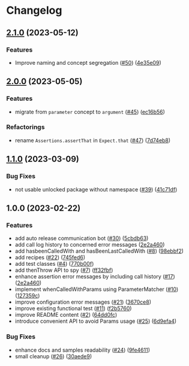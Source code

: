 # Changelog

## [2.1.0](https://github.com/salesforce/apex-mockery/compare/v2.0.0...v2.1.0) (2023-05-12)


### Features

* Improve naming and concept segregation ([#50](https://github.com/salesforce/apex-mockery/issues/50)) ([4e35e09](https://github.com/salesforce/apex-mockery/commit/4e35e09380af8ea8a34462a519a2c6b64bcb4fc2))

## [2.0.0](https://github.com/salesforce/apex-mockery/compare/v1.1.0...v2.0.0) (2023-05-05)


### Features

* migrate from `parameter` concept to `argument` ([#45](https://github.com/salesforce/apex-mockery/issues/45)) ([ec16b56](https://github.com/salesforce/apex-mockery/commit/ec16b567cbfffc6391f7ad3d8936b3902f075774))

### Refactorings

* rename `Assertions.assertThat` in `Expect.that` ([#47](https://github.com/salesforce/apex-mockery/issues/47)) ([7d74eb8](https://github.com/salesforce/apex-mockery/commit/7d74eb8a7644ef181dcb83eeb1811397cf3d0ac4))

## [1.1.0](https://github.com/salesforce/apex-mockery/compare/v1.0.0...v1.1.0) (2023-03-09)


### Bug Fixes

* not usable unlocked package without namespace ([#39](https://github.com/salesforce/apex-mockery/issues/39)) ([41c71df](https://github.com/salesforce/apex-mockery/commit/41c71dffbb61e4fa0a83c04fa740ff1590be890c))

## 1.0.0 (2023-02-22)


### Features

* add auto release communication bot ([#30](https://github.com/salesforce/apex-mockery/issues/30)) ([5cbdb63](https://github.com/salesforce/apex-mockery/commit/5cbdb6316220fb8e5fa05500724186d62f16f1a6))
* add call log history to concerned error messages ([2e2a460](https://github.com/salesforce/apex-mockery/commit/2e2a4602ff232c6f8ef8adaac03f23cdc6d8747a))
* add hasbeenCalledWith and hasBeenLastCalledWith ([#8](https://github.com/salesforce/apex-mockery/issues/8)) ([98ebbf2](https://github.com/salesforce/apex-mockery/commit/98ebbf26dd701ca168e19c50ef3560ca8033b51b))
* add recipes ([#22](https://github.com/salesforce/apex-mockery/issues/22)) ([745fed6](https://github.com/salesforce/apex-mockery/commit/745fed6566c82e5d9536298178bc17f1366ff460))
* add test classes ([#4](https://github.com/salesforce/apex-mockery/issues/4)) ([770b00f](https://github.com/salesforce/apex-mockery/commit/770b00f2adabcbf270f2004ebe621e19417e9672))
* add thenThrow API to spy ([#7](https://github.com/salesforce/apex-mockery/issues/7)) ([ff32fbf](https://github.com/salesforce/apex-mockery/commit/ff32fbffe21110f1fbc791f9abdfaa201ace3fdb))
* enhance assertion error messages by including call history ([#17](https://github.com/salesforce/apex-mockery/issues/17)) ([2e2a460](https://github.com/salesforce/apex-mockery/commit/2e2a4602ff232c6f8ef8adaac03f23cdc6d8747a))
* implement whenCalledWithParams using ParameterMatcher ([#10](https://github.com/salesforce/apex-mockery/issues/10)) ([127359c](https://github.com/salesforce/apex-mockery/commit/127359c417a9ac4d164451588f720caa0970bbf9))
* improve configuration error messages ([#21](https://github.com/salesforce/apex-mockery/issues/21)) ([3670ce8](https://github.com/salesforce/apex-mockery/commit/3670ce85e8ea602bad9d4d0ec56c0b31b48aebcb))
* improve existing functional test ([#11](https://github.com/salesforce/apex-mockery/issues/11)) ([f2b5760](https://github.com/salesforce/apex-mockery/commit/f2b576072e26278c019344df3fdd16e22ea55874))
* improve README content ([#2](https://github.com/salesforce/apex-mockery/issues/2)) ([64dd0fc](https://github.com/salesforce/apex-mockery/commit/64dd0fc4dbb4c6c90e24a29f195deb0795a8df59))
* introduce convenient API to avoid Params usage ([#25](https://github.com/salesforce/apex-mockery/issues/25)) ([6d9efa4](https://github.com/salesforce/apex-mockery/commit/6d9efa4af9eea1a91fcaf3dc1a1540ec009f0422))


### Bug Fixes

* enhance docs and samples readability ([#24](https://github.com/salesforce/apex-mockery/issues/24)) ([9fe4611](https://github.com/salesforce/apex-mockery/commit/9fe461107587f5144d4f1bc47103119f46676ec7))
* small cleanup ([#26](https://github.com/salesforce/apex-mockery/issues/26)) ([30aede9](https://github.com/salesforce/apex-mockery/commit/30aede9aa7aaa0e7c779d1cea505dfa07c62de63))
